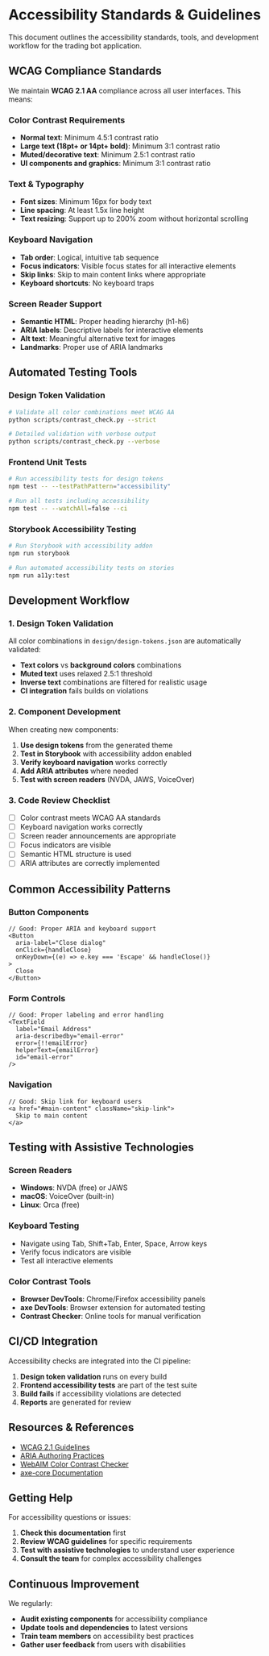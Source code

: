 # Accessibility Standards & Guidelines

This document outlines the accessibility standards, tools, and development workflow for the trading bot application.

## WCAG Compliance Standards

We maintain **WCAG 2.1 AA** compliance across all user interfaces. This means:

### Color Contrast Requirements
- **Normal text**: Minimum 4.5:1 contrast ratio
- **Large text (18pt+ or 14pt+ bold)**: Minimum 3:1 contrast ratio  
- **Muted/decorative text**: Minimum 2.5:1 contrast ratio
- **UI components and graphics**: Minimum 3:1 contrast ratio

### Text & Typography
- **Font sizes**: Minimum 16px for body text
- **Line spacing**: At least 1.5x line height
- **Text resizing**: Support up to 200% zoom without horizontal scrolling

### Keyboard Navigation
- **Tab order**: Logical, intuitive tab sequence
- **Focus indicators**: Visible focus states for all interactive elements
- **Skip links**: Skip to main content links where appropriate
- **Keyboard shortcuts**: No keyboard traps

### Screen Reader Support
- **Semantic HTML**: Proper heading hierarchy (h1-h6)
- **ARIA labels**: Descriptive labels for interactive elements
- **Alt text**: Meaningful alternative text for images
- **Landmarks**: Proper use of ARIA landmarks

## Automated Testing Tools

### Design Token Validation
```bash
# Validate all color combinations meet WCAG AA
python scripts/contrast_check.py --strict

# Detailed validation with verbose output
python scripts/contrast_check.py --verbose
```

### Frontend Unit Tests
```bash
# Run accessibility tests for design tokens
npm test -- --testPathPattern="accessibility"

# Run all tests including accessibility
npm test -- --watchAll=false --ci
```

### Storybook Accessibility Testing
```bash
# Run Storybook with accessibility addon
npm run storybook

# Run automated accessibility tests on stories
npm run a11y:test
```

## Development Workflow

### 1. Design Token Validation
All color combinations in `design/design-tokens.json` are automatically validated:

- **Text colors** vs **background colors** combinations
- **Muted text** uses relaxed 2.5:1 threshold
- **Inverse text** combinations are filtered for realistic usage
- **CI integration** fails builds on violations

### 2. Component Development
When creating new components:

1. **Use design tokens** from the generated theme
2. **Test in Storybook** with accessibility addon enabled
3. **Verify keyboard navigation** works correctly
4. **Add ARIA attributes** where needed
5. **Test with screen readers** (NVDA, JAWS, VoiceOver)

### 3. Code Review Checklist
- [ ] Color contrast meets WCAG AA standards
- [ ] Keyboard navigation works correctly
- [ ] Screen reader announcements are appropriate
- [ ] Focus indicators are visible
- [ ] Semantic HTML structure is used
- [ ] ARIA attributes are correctly implemented

## Common Accessibility Patterns

### Button Components
```tsx
// Good: Proper ARIA and keyboard support
<Button
  aria-label="Close dialog"
  onClick={handleClose}
  onKeyDown={(e) => e.key === 'Escape' && handleClose()}
>
  Close
</Button>
```

### Form Controls
```tsx
// Good: Proper labeling and error handling
<TextField
  label="Email Address"
  aria-describedby="email-error"
  error={!!emailError}
  helperText={emailError}
  id="email-error"
/>
```

### Navigation
```tsx
// Good: Skip link for keyboard users
<a href="#main-content" className="skip-link">
  Skip to main content
</a>
```

## Testing with Assistive Technologies

### Screen Readers
- **Windows**: NVDA (free) or JAWS
- **macOS**: VoiceOver (built-in)
- **Linux**: Orca (free)

### Keyboard Testing
- Navigate using Tab, Shift+Tab, Enter, Space, Arrow keys
- Verify focus indicators are visible
- Test all interactive elements

### Color Contrast Tools
- **Browser DevTools**: Chrome/Firefox accessibility panels
- **axe DevTools**: Browser extension for automated testing
- **Contrast Checker**: Online tools for manual verification

## CI/CD Integration

Accessibility checks are integrated into the CI pipeline:

1. **Design token validation** runs on every build
2. **Frontend accessibility tests** are part of the test suite
3. **Build fails** if accessibility violations are detected
4. **Reports** are generated for review

## Resources & References

- [WCAG 2.1 Guidelines](https://www.w3.org/WAI/WCAG21/quickref/)
- [ARIA Authoring Practices](https://www.w3.org/WAI/ARIA/apg/)
- [WebAIM Color Contrast Checker](https://webaim.org/resources/contrastchecker/)
- [axe-core Documentation](https://github.com/dequelabs/axe-core)

## Getting Help

For accessibility questions or issues:

1. **Check this documentation** first
2. **Review WCAG guidelines** for specific requirements
3. **Test with assistive technologies** to understand user experience
4. **Consult the team** for complex accessibility challenges

## Continuous Improvement

We regularly:
- **Audit existing components** for accessibility compliance
- **Update tools and dependencies** to latest versions
- **Train team members** on accessibility best practices
- **Gather user feedback** from users with disabilities 